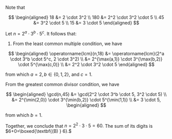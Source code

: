 Note that

$$
\begin{aligned}
 18 &= 2 \cdot 3^2 \\
 180 &= 2^2 \cdot 3^2 \cdot 5 \\
 45 &= 3^2 \cdot 5 \\
 15 &= 3 \cdot 5
\end{aligned}
$$

Let $n = 2^a \cdot 3^b \cdot 5^c$. It follows that:

1. From the least common multiple condition, we have

$$
\begin{aligned}
 \operatorname{lcm}(n,18) &= \operatorname{lcm}(2^a \cdot 3^b \cdot 5^c, 2 \cdot 3^2) \\
 &= 2^{\max(a,1)} \cdot 3^{\max(b,2)} \cdot 5^{\max(c,0)} \\
 &= 2^2 \cdot 3^2 \cdot 5
\end{aligned}
$$

from which $a=2, b\in\{0,1,2\},$ and $c=1$.

From the greatest common divisor condition, we have

$$
\begin{aligned}
 \gcd(n,45) &= \gcd(2^2 \cdot 3^b \cdot 5, 3^2 \cdot 5) \\
 &= 2^{\min(2,0)} \cdot 3^{\min(b,2)} \cdot 5^{\min(1,1)} \\
 &= 3 \cdot 5,
\begin{aligned}
$$

from which $b=1.$

Together, we conclude that $n=2^2 \cdot 3 \cdot 5 = 60.$ The sum of its digits is $6+0=\boxed{\textbf{(B) } 6}.$
